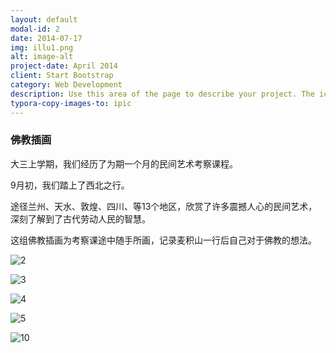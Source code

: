 ```yaml
---
layout: default
modal-id: 2
date: 2014-07-17
img: illu1.png
alt: image-alt
project-date: April 2014
client: Start Bootstrap
category: Web Development
description: Use this area of the page to describe your project. The icon above is part of a free icon set by <a href="https://sellfy.com/p/8Q9P/jV3VZ/">Flat Icons</a>. On their website, you can download their free set with 16 icons, or you can purchase the entire set with 146 icons for only $12!
typora-copy-images-to: ipic
---
```


### 佛教插画

大三上学期，我们经历了为期一个月的民间艺术考察课程。

9月初，我们踏上了西北之行。

途径兰州、天水、敦煌、四川、等13个地区，欣赏了许多震撼人心的民间艺术，深刻了解到了古代劳动人民的智慧。

这组佛教插画为考察课途中随手所画，记录麦积山一行后自己对于佛教的想法。



![2](http://ww4.sinaimg.cn/large/006tNc79gy1ff6rl1coj3j31531lxnpd.jpg)



![3](http://ww3.sinaimg.cn/large/006tNc79gy1ff6rl8ozhpj31531lxe81.jpg)



![4](http://ww2.sinaimg.cn/large/006tNc79gy1ff6rlcrvqwj31531lx1ky.jpg)



![5](http://ww3.sinaimg.cn/large/006tNc79gy1ff6rlhpgjrj31531lxb29.jpg)



![10](http://ww4.sinaimg.cn/large/006tNc79gy1ff6rln2pyuj31530tn1kx.jpg)